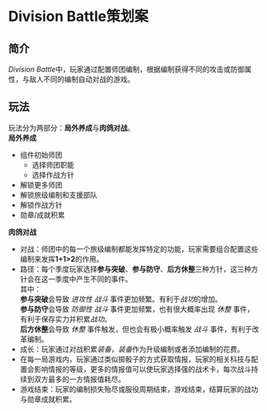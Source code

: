 ﻿# Division Battle策划案

## 简介

*Division Battle*中，玩家通过配置师团编制，根据编制获得不同的攻击或防御属性，与敌人不同的编制自动对战的游戏。

## 玩法

玩法分为两部分：**局外养成**与**肉鸽对战**。   
**局外养成**

* 组件初始师团
    * 选择师团职能
    * 选择作战方针
* 解锁更多师团
* 解锁旅级编制和支援部队
* 解锁作战方针
* 勋章/成就积累

**肉鸽对战**

* 对战：师团中的每一个旅级编制都能发挥特定的功能，玩家需要组合配置这些编制来发挥**1+1>2**的作用。
* 路径：每个季度玩家选择**参与突破**、**参与防守**、**后方休整**三种方针，这三种方针会在这一季度中产生不同的事件。  
  其中：  
  **参与突破**会导致 *进攻性* *战斗* 事件更加频繁。有利于*战功*的增加。  
  **参与防守**会导致 *防御性* *战斗* 事件更加频繁，也有很大概率出现 *休整* 事件，有利于保存实力并积累*战功*。  
  **后方休整**会导致 *休整* 事件触发，但也会有极小概率触发 *战斗* 事件，有利于改革编制。
* 成长：玩家通过对战积累*装备*，*装备*作为升级编制或者添加编制的花费。
* 在每一局游戏内，玩家通过类似掷骰子的方式获取情报，玩家的相关科技与配置会影响情报的等级，更多的情报值可以使玩家选择强的战术卡，每次战斗持续到双方最多的一方情报值耗尽。
* 游戏结束：玩家的编制损失殆尽或服役周期结束，游戏结束，结算玩家的战功与勋章成就积累。
